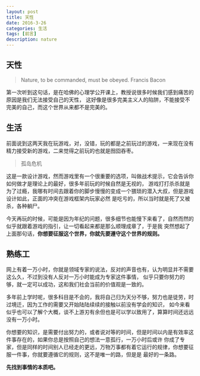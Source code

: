 ```yaml
---
layout: post
title: 天性
date: 2016-3-26
categories: 生活
tags: [前言]
description: nature
---
```


## 天性

> Nature, to be commanded, must be obeyed. Francis Bacon

第一次听到这句话，是在哈佛的心理学公开课上，教授说很多时候我们感到痛苦的原因是我们无法接受自己的天性，
这好像是很多完美主义人的陷阱，不能接受不完美的自己，而这个世界从来都不是完美的。

## 生活

前面说到这两天我在玩游戏，对，没错，玩的都是之前玩过的游戏，一来现在没有精力接受新的游戏，二来觉得之前玩的也就是囫囵吞枣。

> 孤岛危机

这是一款设计游戏，然而游戏里有一个很重要的选项，叫做战术提示，它会告诉你如何做才是理论上的最好，很多年前玩的时候自然是无视的，
游戏打打杀杀就是为了过瘾，我哪有时间去跟着你的脚步慢慢的变成一个猥琐的潜入大叔，但是游戏设计如此，正面的冲突在游戏框架内玩家必然
是吃亏的，所以当时就是死了又被杀，各种躺尸。

今天再玩的时候，可能是因为年纪的问题，很多细节也能慢下来看了，自然而然的似乎就跟着游戏的指引，让一切看起来都是那么顺理成章了，于是我
突然想起了上面那句话，**你想要征服这个世界，你就先要遵守这个世界的规则。**

## 熟练工

网上有着一万小时，你就是领域专家的说法，反对的声音也有，认为明显并不需要这么久，不过到没有人反对一万小时能成为专家这件事情，
似乎只要你努力的够，就一定可以成功，这和我们社会当前的价值观是一致的。

多年前上学时呢，很多科目是不会的，我将自己归为天分不够，努力也是徒劳，时过境迁，因为工作的需要又开始陆陆续续的接触以前没有学会的知识，
如今来看似乎也可以了解个大概，谈不上游刃有余但也是可以学以致用了，算算时间还远远没有一万小时。

你想要的知识，是需要付出努力的，或者说对等的时间，但是时间以内是有效率这件事存在的，如果你总是按照自己的想法一意孤行，一万小时后或许
你成了专家，但是同样的时间别人已经走的更远，万物万事都有着它运行的规律，你想要征服一件事，你就要遵循它的规则，这不是唯一的路，但是是
最好的一条路。

**先找到事情的本质吧。**

